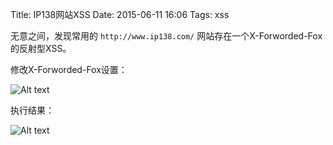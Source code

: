 Title: IP138网站XSS
Date: 2015-06-11 16:06
Tags: xss


无意之间，发现常用的 `http://www.ip138.com/` 网站存在一个X-Forworded-Fox的反射型XSS。


修改X-Forworded-Fox设置：

![Alt text](/static/images/xfor1.gif)


执行结果：

![Alt text](/static/images/xfor2.gif)


